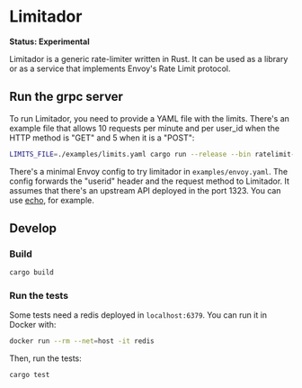 # Limitador

**Status: Experimental**

Limitador is a generic rate-limiter written in Rust. It can be used as a library
or as a service that implements Envoy's Rate Limit protocol.

## Run the grpc server

To run Limitador, you need to provide a YAML file with the limits. There's an
example file that allows 10 requests per minute and per user_id when the HTTP
method is "GET" and 5 when it is a "POST":
```bash
LIMITS_FILE=./examples/limits.yaml cargo run --release --bin ratelimit-server
```

There's a minimal Envoy config to try limitador in `examples/envoy.yaml`. The
config forwards the "userid" header and the request method to Limitador. It
assumes that there's an upstream API deployed in the port 1323. You can use
[echo](https://github.com/labstack/echo), for example.


## Develop

### Build

```bash
cargo build
```

### Run the tests

Some tests need a redis deployed in `localhost:6379`. You can run it in Docker with:
```bash
docker run --rm --net=host -it redis
```

Then, run the tests:

```bash
cargo test
```

